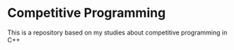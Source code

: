 # Competitive Programming


This is a repository based on my studies about competitive programming in C++
